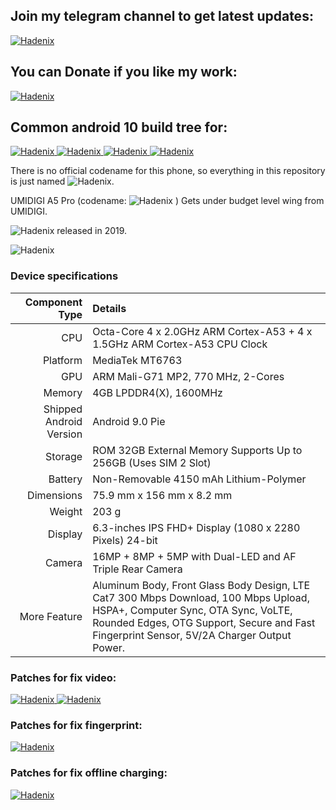 ## Join my telegram channel to get latest updates:
<p>
<a href="https://t.me/UMIDIGIA5Pro">
  <img src="https://img.shields.io/badge/Telegram-UMIDIGI A5 Pro Updates-yellow" alt="Hadenix">
</a>
</p>

## You can Donate if you like my work:
<p>
<a href="https://money.yandex.ru/to/410018830733273">
  <img src="https://img.shields.io/badge/YMoney-Hadenix-red" alt="Hadenix">
</a>
</p>

## Common android 10 build tree for:
<p>
<a href="https://github.com/Havoc-OS/android_manifest">
  <img src="https://img.shields.io/badge/manifest-Havoc%20OS-brightgreen" alt="Hadenix">
</a>

<a href="https://github.com/LineageOS/android">
  <img src="https://img.shields.io/badge/manifest-LineageOS-brightgreen" alt="Hadenix">
</a>

<a href="https://github.com/PixelExperience/manifest">
  <img src="https://img.shields.io/badge/manifest-Pixel Experience / Plus-brightgreen" alt="Hadenix">
</a>

<a href="https://github.com/Project-Xtended/manifest">
  <img src="https://img.shields.io/badge/manifest-MSM Xtended-brightgreen" alt="Hadenix">
</a>
</p>

There is no official codename for this phone, so everything in this repository is just named ![Hadenix](https://img.shields.io/badge/-breeze-blue).

UMIDIGI A5 Pro (codename: ![Hadenix](https://img.shields.io/badge/-breeze-blue) ) Gets under budget level wing from UMIDIGI.

![Hadenix](https://img.shields.io/badge/-breeze-blue) released in 2019.

![Hadenix](http://Hadenix.github.io/images/a5dev.png)

### Device specifications

Component Type | Details
-------:|:-------------------------
CPU     | Octa-Core 4 x 2.0GHz ARM Cortex-A53 + 4 x 1.5GHz ARM Cortex-A53 CPU Clock
Platform | MediaTek MT6763
GPU     | ARM Mali-G71 MP2, 770 MHz, 2-Cores
Memory  | 4GB LPDDR4(X), 1600MHz
Shipped Android Version | 	Android 9.0 Pie
Storage | ROM 32GB External Memory Supports Up to 256GB (Uses SIM 2 Slot)
Battery | Non-Removable 4150 mAh Lithium-Polymer
Dimensions | 75.9 mm x 156 mm x 8.2 mm
Weight | 203 g
Display | 6.3-inches IPS FHD+ Display (1080 x 2280 Pixels) 24-bit
Camera | 16MP + 8MP + 5MP with Dual-LED and AF Triple Rear Camera | 16MP  Front Camera
More Feature | Aluminum Body, Front Glass Body Design, LTE Cat7 300 Mbps Download, 100 Mbps Upload, HSPA+, Computer Sync, OTA Sync, VoLTE, Rounded Edges, OTG Support, Secure and Fast Fingerprint Sensor, 5V/2A Charger Output Power.

### Patches for fix video:
<p>
<a href="https://github.com/UMIDIGI-MT6763-Development/external_skia_src_gpu">
  <img src="https://img.shields.io/badge/external-skia/src/gpu-orange" alt="Hadenix">
</a>

<a href="https://github.com/UMIDIGI-MT6763-Development/frameworks_base_libs_hwui_surfacetexture">
  <img src="https://img.shields.io/badge/frameworks-base/libs/hwui/surfacetexture-orange" alt="Hadenix">
</a>
</p>

### Patches for fix fingerprint:
<p>
<a href="https://github.com/UMIDIGI-MT6763-Development/frameworks_base_biometrics">
  <img src="https://img.shields.io/badge/frameworks-base/biometrics-orange" alt="Hadenix">
</a>
</p>

### Patches for fix offline charging:
<p>
<a href="https://github.com/UMIDIGI-MT6763-Development/system_core/blob/master/fix-offline-charger.patch">
  <img src="https://img.shields.io/badge/system-core/rootdir-orange" alt="Hadenix">
</a>
</p>
